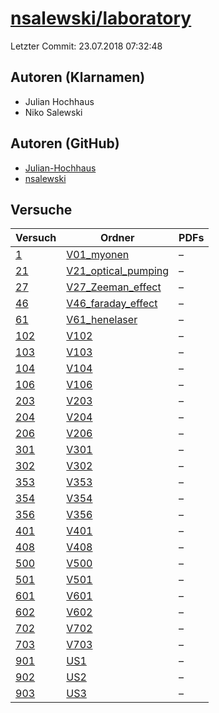 # [nsalewski/laboratory](https://github.com/nsalewski/laboratory)

Letzter Commit: 23.07.2018 07:32:48

## Autoren (Klarnamen)
- Julian Hochhaus
- Niko Salewski

## Autoren (GitHub)
- [Julian-Hochhaus](https://github.com/Julian-Hochhaus)
- [nsalewski](https://github.com/nsalewski)

## Versuche

|        Versuch         |                                             Ordner                                              |PDFs|
|------------------------|-------------------------------------------------------------------------------------------------|----|
|[1](../../versuch/1)    |[V01_myonen](https://github.com/nsalewski/laboratory/tree/master/FP/V01_myonen)                  |–   |
|[21](../../versuch/21)  |[V21_optical_pumping](https://github.com/nsalewski/laboratory/tree/master/FP/V21_optical_pumping)|–   |
|[27](../../versuch/27)  |[V27_Zeeman_effect](https://github.com/nsalewski/laboratory/tree/master/FP/V27_Zeeman_effect)    |–   |
|[46](../../versuch/46)  |[V46_faraday_effect](https://github.com/nsalewski/laboratory/tree/master/FP/V46_faraday_effect)  |–   |
|[61](../../versuch/61)  |[V61_henelaser](https://github.com/nsalewski/laboratory/tree/master/FP/V61_henelaser)            |–   |
|[102](../../versuch/102)|[V102](https://github.com/nsalewski/laboratory/tree/master/V102)                                 |–   |
|[103](../../versuch/103)|[V103](https://github.com/nsalewski/laboratory/tree/master/V103)                                 |–   |
|[104](../../versuch/104)|[V104](https://github.com/nsalewski/laboratory/tree/master/V104)                                 |–   |
|[106](../../versuch/106)|[V106](https://github.com/nsalewski/laboratory/tree/master/V106)                                 |–   |
|[203](../../versuch/203)|[V203](https://github.com/nsalewski/laboratory/tree/master/V203)                                 |–   |
|[204](../../versuch/204)|[V204](https://github.com/nsalewski/laboratory/tree/master/V204)                                 |–   |
|[206](../../versuch/206)|[V206](https://github.com/nsalewski/laboratory/tree/master/V206)                                 |–   |
|[301](../../versuch/301)|[V301](https://github.com/nsalewski/laboratory/tree/master/V301)                                 |–   |
|[302](../../versuch/302)|[V302](https://github.com/nsalewski/laboratory/tree/master/V302)                                 |–   |
|[353](../../versuch/353)|[V353](https://github.com/nsalewski/laboratory/tree/master/V353)                                 |–   |
|[354](../../versuch/354)|[V354](https://github.com/nsalewski/laboratory/tree/master/V354)                                 |–   |
|[356](../../versuch/356)|[V356](https://github.com/nsalewski/laboratory/tree/master/V356)                                 |–   |
|[401](../../versuch/401)|[V401](https://github.com/nsalewski/laboratory/tree/master/V401)                                 |–   |
|[408](../../versuch/408)|[V408](https://github.com/nsalewski/laboratory/tree/master/V408)                                 |–   |
|[500](../../versuch/500)|[V500](https://github.com/nsalewski/laboratory/tree/master/V500)                                 |–   |
|[501](../../versuch/501)|[V501](https://github.com/nsalewski/laboratory/tree/master/V501)                                 |–   |
|[601](../../versuch/601)|[V601](https://github.com/nsalewski/laboratory/tree/master/V601)                                 |–   |
|[602](../../versuch/602)|[V602](https://github.com/nsalewski/laboratory/tree/master/V602)                                 |–   |
|[702](../../versuch/702)|[V702](https://github.com/nsalewski/laboratory/tree/master/V702)                                 |–   |
|[703](../../versuch/703)|[V703](https://github.com/nsalewski/laboratory/tree/master/V703)                                 |–   |
|[901](../../versuch/901)|[US1](https://github.com/nsalewski/laboratory/tree/master/US1)                                   |–   |
|[902](../../versuch/902)|[US2](https://github.com/nsalewski/laboratory/tree/master/US2)                                   |–   |
|[903](../../versuch/903)|[US3](https://github.com/nsalewski/laboratory/tree/master/US3)                                   |–   |
